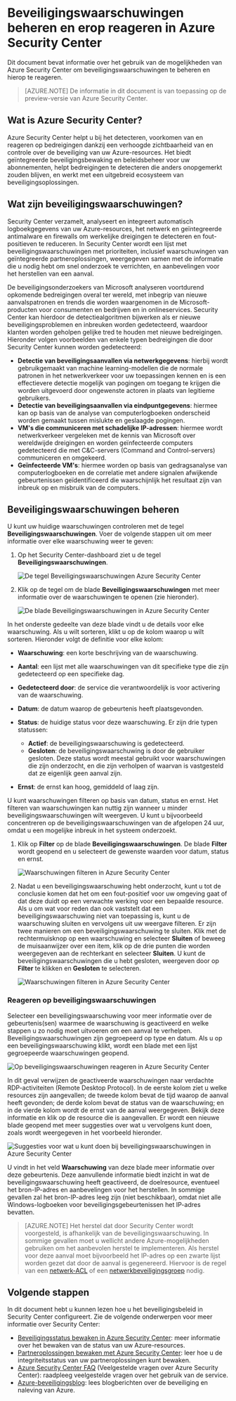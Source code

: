 <properties
   pageTitle="Beveiligingswaarschuwingen beheren en erop reageren in Azure Security Center | Microsoft Azure"
   description="Dit document bevat informatie over het gebruik van de mogelijkheden van Azure Security Center om beveiligingswaarschuwingen te beheren en hierop te reageren."
   services="security-center"
   documentationCenter="na"
   authors="YuriDio"
   manager="swadhwa"
   editor=""/>

<tags
   ms.service="security-center"
   ms.topic="hero-article"
   ms.devlang="na"
   ms.tgt_pltfrm="na"
   ms.workload="na"
   ms.date="04/22/2016"
   ms.author="yurid"/>

# Beveiligingswaarschuwingen beheren en erop reageren in Azure Security Center
Dit document bevat informatie over het gebruik van de mogelijkheden van Azure Security Center om beveiligingswaarschuwingen te beheren en hierop te reageren.

> [AZURE.NOTE] De informatie in dit document is van toepassing op de preview-versie van Azure Security Center.

## Wat is Azure Security Center?
 Azure Security Center helpt u bij het detecteren, voorkomen van en reageren op bedreigingen dankzij een verhoogde zichtbaarheid van en controle over de beveiliging van uw Azure-resources. Het biedt geïntegreerde beveiligingsbewaking en beleidsbeheer voor uw abonnementen, helpt bedreigingen te detecteren die anders onopgemerkt zouden blijven, en werkt met een uitgebreid ecosysteem van beveiligingsoplossingen.

## Wat zijn beveiligingswaarschuwingen?
Security Center verzamelt, analyseert en integreert automatisch logboekgegevens van uw Azure-resources, het netwerk en geïntegreerde antimalware en firewalls om werkelijke dreigingen te detecteren en fout-positieven te reduceren. In Security Center wordt een lijst met beveiligingswaarschuwingen met prioriteiten, inclusief waarschuwingen van geïntegreerde partneroplossingen, weergegeven samen met de informatie die u nodig hebt om snel onderzoek te verrichten, en aanbevelingen voor het herstellen van een aanval.

De beveiligingsonderzoekers van Microsoft analyseren voortdurend opkomende bedreigingen overal ter wereld, met inbegrip van nieuwe aanvalspatronen en trends die worden waargenomen in de Microsoft-producten voor consumenten en bedrijven en in onlineservices. Security Center kan hierdoor de detectiealgoritmen bijwerken als er nieuwe beveiligingsproblemen en inbreuken worden gedetecteerd, waardoor klanten worden geholpen gelijke tred te houden met nieuwe bedreigingen. Hieronder volgen voorbeelden van enkele typen bedreigingen die door Security Center kunnen worden gedetecteerd:

- **Detectie van beveiligingsaanvallen via netwerkgegevens**: hierbij wordt gebruikgemaakt van machine learning-modellen die de normale patronen in het netwerkverkeer voor uw toepassingen kennen en is een effectievere detectie mogelijk van pogingen om toegang te krijgen die worden uitgevoerd door ongewenste actoren in plaats van legitieme gebruikers.
- **Detectie van beveiligingsaanvallen via eindpuntgegevens**: hiermee kan op basis van de analyse van computerlogboeken onderscheid worden gemaakt tussen mislukte en geslaagde pogingen.
- **VM's die communiceren met schadelijke IP-adressen**: hiermee wordt netwerkverkeer vergeleken met de kennis van Microsoft over wereldwijde dreigingen en worden geïnfecteerde computers gedetecteerd die met C&C-servers (Command and Control-servers) communiceren en omgekeerd.
- **Geïnfecteerde VM's**: hiermee worden op basis van gedragsanalyse van computerlogboeken en de correlatie met andere signalen afwijkende gebeurtenissen geïdentificeerd die waarschijnlijk het resultaat zijn van inbreuk op en misbruik van de computers.

## Beveiligingswaarschuwingen beheren

U kunt uw huidige waarschuwingen controleren met de tegel **Beveiligingswaarschuwingen**. Voer de volgende stappen uit om meer informatie over elke waarschuwing weer te geven:

1. Op het Security Center-dashboard ziet u de tegel **Beveiligingswaarschuwingen**.

    ![De tegel Beveiligingswaarschuwingen Azure Security Center](./media/security-center-managing-and-responding-alerts/security-center-managing-and-responding-alerts-fig1-new.png)

2.  Klik op de tegel om de blade **Beveiligingswaarschuwingen** met meer informatie over de waarschuwingen te openen (zie hieronder).

    ![De blade Beveiligingswaarschuwingen in Azure Security Center](./media/security-center-managing-and-responding-alerts/security-center-managing-and-responding-alerts-fig2-new.png)

In het onderste gedeelte van deze blade vindt u de details voor elke waarschuwing. Als u wilt sorteren, klikt u op de kolom waarop u wilt sorteren. Hieronder volgt de definitie voor elke kolom:

- **Waarschuwing**: een korte beschrijving van de waarschuwing.
- **Aantal**: een lijst met alle waarschuwingen van dit specifieke type die zijn gedetecteerd op een specifieke dag.
- **Gedetecteerd door**: de service die verantwoordelijk is voor activering van de waarschuwing.
- **Datum**: de datum waarop de gebeurtenis heeft plaatsgevonden.
- **Status**: de huidige status voor deze waarschuwing. Er zijn drie typen statussen:
    - **Actief**: de beveiligingswaarschuwing is gedetecteerd.
    - **Gesloten**: de beveiligingswaarschuwing is door de gebruiker gesloten. Deze status wordt meestal gebruikt voor waarschuwingen die zijn onderzocht, en die zijn verholpen of waarvan is vastgesteld dat ze eigenlijk geen aanval zijn.

- **Ernst**: de ernst kan hoog, gemiddeld of laag zijn.

U kunt waarschuwingen filteren op basis van datum, status en ernst. Het filteren van waarschuwingen kan nuttig zijn wanneer u minder beveiligingswaarschuwingen wilt weergeven. U kunt u bijvoorbeeld concentreren op de beveiligingswaarschuwingen van de afgelopen 24 uur, omdat u een mogelijke inbreuk in het systeem onderzoekt.

1. Klik op **Filter** op de blade **Beveiligingswaarschuwingen**. De blade **Filter** wordt geopend en u selecteert de gewenste waarden voor datum, status en ernst.

    ![Waarschuwingen filteren in Azure Security Center](./media/security-center-managing-and-responding-alerts/security-center-managing-and-responding-alerts-fig5-new.png)

2.  Nadat u een beveiligingswaarschuwing hebt onderzocht, kunt u tot de conclusie komen dat het om een fout-positief voor uw omgeving gaat of dat deze duidt op een verwachte werking voor een bepaalde resource. Als u om wat voor reden dan ook vaststelt dat een beveiligingswaarschuwing niet van toepassing is, kunt u de waarschuwing sluiten en vervolgens uit uw weergave filteren. Er zijn twee manieren om een beveiligingswaarschuwing te sluiten. Klik met de rechtermuisknop op een waarschuwing en selecteer **Sluiten** of beweeg de muisaanwijzer over een item, klik op de drie punten die worden weergegeven aan de rechterkant en selecteer **Sluiten**. U kunt de beveiligingswaarschuwingen die u hebt gesloten, weergeven door op **Filter** te klikken en **Gesloten** te selecteren.

    ![Waarschuwingen filteren in Azure Security Center](./media/security-center-managing-and-responding-alerts/security-center-managing-and-responding-alerts-fig6-new.png)

### Reageren op beveiligingswaarschuwingen
Selecteer een beveiligingswaarschuwing voor meer informatie over de gebeurtenis(sen) waarmee de waarschuwing is geactiveerd en welke stappen u zo nodig moet uitvoeren om een aanval te verhelpen. Beveiligingswaarschuwingen zijn gegroepeerd op type en datum. Als u op een beveiligingswaarschuwing klikt, wordt een blade met een lijst gegroepeerde waarschuwingen geopend.

![Op beveiligingswaarschuwingen reageren in Azure Security Center](./media/security-center-managing-and-responding-alerts/security-center-managing-and-responding-alerts-fig7.png)

In dit geval verwijzen de geactiveerde waarschuwingen naar verdachte RDP-activiteiten (Remote Desktop Protocol). In de eerste kolom ziet u welke resources zijn aangevallen; de tweede kolom bevat de tijd waarop de aanval heeft gevonden; de derde kolom bevat de status van de waarschuwing; en in de vierde kolom wordt de ernst van de aanval weergegeven. Bekijk deze informatie en klik op de resource die is aangevallen. Er wordt een nieuwe blade geopend met meer suggesties over wat u vervolgens kunt doen, zoals wordt weergegeven in het voorbeeld hieronder.

![Suggesties voor wat u kunt doen bij beveiligingswaarschuwingen in Azure Security Center](./media/security-center-managing-and-responding-alerts/security-center-managing-and-responding-alerts-fig8-1.png)

U vindt in het veld **Waarschuwing** van deze blade meer informatie over deze gebeurtenis. Deze aanvullende informatie biedt inzicht in wat de beveiligingswaarschuwing heeft geactiveerd, de doelresource, eventueel het bron-IP-adres en aanbevelingen voor het herstellen.  In sommige gevallen zal het bron-IP-adres leeg zijn (niet beschikbaar), omdat niet alle Windows-logboeken voor beveiligingsgebeurtenissen het IP-adres bevatten.

> [AZURE.NOTE] Het herstel dat door Security Center wordt voorgesteld, is afhankelijk van de beveiligingswaarschuwing. In sommige gevallen moet u wellicht andere Azure-mogelijkheden gebruiken om het aanbevolen herstel te implementeren. Als herstel voor deze aanval moet bijvoorbeeld het IP-adres op een zwarte lijst worden gezet dat door de aanval is gegenereerd. Hiervoor is de regel van een [netwerk-ACL](../virtual-network/virtual-networks-acl.md) of een [netwerkbeveiligingsgroep](../virtual-network/virtual-networks-nsg.md) nodig.


## Volgende stappen
In dit document hebt u kunnen lezen hoe u het beveiligingsbeleid in Security Center configureert. Zie de volgende onderwerpen voor meer informatie over Security Center:

- [Beveiligingsstatus bewaken in Azure Security Center](security-center-monitoring.md): meer informatie over het bewaken van de status van uw Azure-resources.
- [Partneroplossingen bewaken met Azure Security Center](security-center-partner-solutions.md): leer hoe u de integriteitsstatus van uw partneroplossingen kunt bewaken.
- [Azure Security Center FAQ](security-center-faq.md) (Veelgestelde vragen over Azure Security Center): raadpleeg veelgestelde vragen over het gebruik van de service.
- [Azure-beveiligingsblog](http://blogs.msdn.com/b/azuresecurity/): lees blogberichten over de beveiliging en naleving van Azure.



<!--HONumber=Jun16_HO2-->


